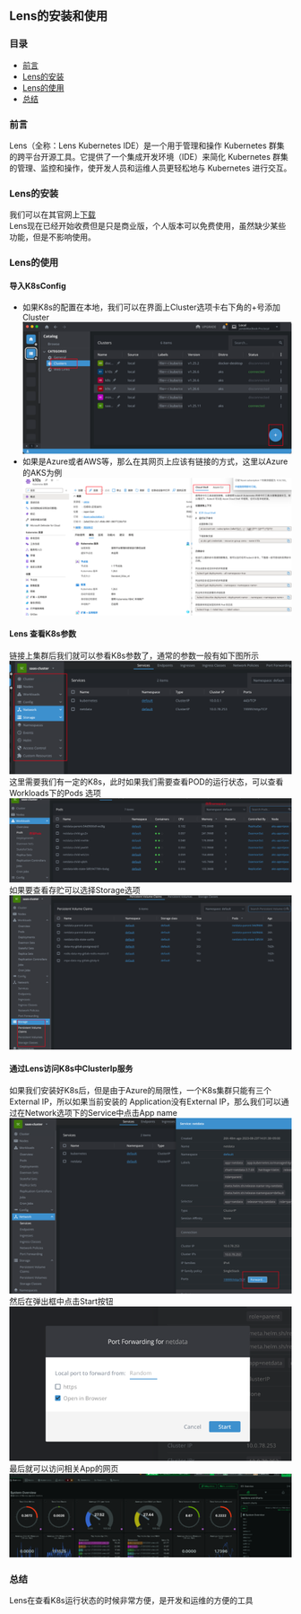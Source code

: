 Lens的安装和使用
---
### 目录
- [前言](#前言)
- [Lens的安装](#Lens的安装)
- [Lens的使用](#Lens的使用)
- [总结](#总结)
### 前言
Lens（全称：Lens Kubernetes IDE）是一个用于管理和操作 Kubernetes 群集的跨平台开源工具。它提供了一个集成开发环境（IDE）来简化 Kubernetes 群集的管理、监控和操作，使开发人员和运维人员更轻松地与 Kubernetes 进行交互。
### Lens的安装
我们可以在其官网上[下载](https://k8slens.dev/)  
Lens现在已经开始收费但是只是商业版，个人版本可以免费使用，虽然缺少某些功能，但是不影响使用。
### Lens的使用
#### 导入K8sConfig
- 如果K8s的配置在本地，我们可以在界面上Cluster选项卡右下角的+号添加Cluster
![img.png](img-lens/img.png)
- 如果是Azure或者AWS等，那么在其网页上应该有链接的方式，这里以Azure的AKS为例
![img_1.png](img-lens/img_1.png)
#### Lens 查看K8s参数
链接上集群后我们就可以参看K8s参数了，通常的参数一般有如下图所示
![img_2.png](img-lens/img_2.png)
这里需要我们有一定的K8s，此时如果我们需要查看POD的运行状态，可以查看Workloads下的Pods 选项
![img_3.png](img-lens/img_3.png)
如果要查看存贮可以选择Storage选项
![img_4.png](img-lens/img_4.png)
#### 通过Lens访问K8s中ClusterIp服务
如果我们安装好K8s后，但是由于Azure的局限性，一个K8s集群只能有三个External IP，所以如果当前安装的
Application没有External IP，那么我们可以通过在Network选项下的Service中点击App name
![img_6.png](img-lens/img_6.png)
然后在弹出框中点击Start按钮
![img_7.png](img-lens/img_7.png)
最后就可以访问相关App的网页
![img_8.png](img-lens/img_8.png)
### 总结
Lens在查看K8s运行状态的时候非常方便，是开发和运维的方便的工具